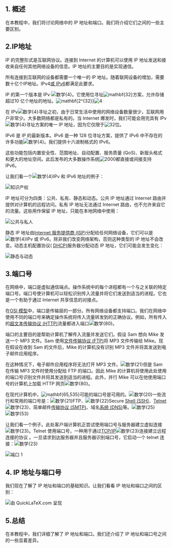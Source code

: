 ## 1. 概述

在本教程中，我们将讨论网络中的 IP 地址和端口。我们将介绍它们之间的一些主要区别。

## 2.IP地址

IP 的完整形式是互联网协议。连接到 Internet 的计算机可以使用 IP 地址发送和接收来自任何其他网络设备的信息。IP 地址的主要目的是实现通信。

所有连接到互联网的设备都需要一个唯一的 IP 地址。随着联网设备的增加，需要数十亿个IP地址。IPv4[或 IPv6](https://www.baeldung.com/cs/ipv4-vs-ipv6)都满足此要求。

IP 的第一个版本是 IPv ![数学{4}](https://www.baeldung.com/wp-content/ql-cache/quicklatex.com-37d1fe1e61fadb833cc17cf696d76e41_l3.svg)。它使用位寻址![mathbf{32}](https://www.baeldung.com/wp-content/ql-cache/quicklatex.com-96ce97945683d86094fad5d678459ea0_l3.svg)方案，允许存储超过10 亿个地址的地址。![mathbf{2^{32}}](https://www.baeldung.com/wp-content/ql-cache/quicklatex.com-9155fef287bfa64868181d814854555e_l3.svg)![4](https://www.baeldung.com/wp-content/ql-cache/quicklatex.com-d4d95642629f734574671d47307d46c3_l3.svg)

在 IPv![数学{4}](https://www.baeldung.com/wp-content/ql-cache/quicklatex.com-37d1fe1e61fadb833cc17cf696d76e41_l3.svg)寻址之初，由于日常生活中使用的网络设备数量很少，互联网用户非常少。大多数网络都是私有的。当 Internet 爆发时，我们可能会用完具有 IPv![数学{4}](https://www.baeldung.com/wp-content/ql-cache/quicklatex.com-37d1fe1e61fadb833cc17cf696d76e41_l3.svg)寻址方案的唯一 IP 地址，因为它仅限于![32](https://www.baeldung.com/wp-content/ql-cache/quicklatex.com-8304649ce156ac9f7daee9a539530a52_l3.svg)位。

IPv6 是 IP 的最新版本。IPv6 是一种 128 位寻址方案，提供了 IPv6 中不存在的许多功能![数学{4}](https://www.baeldung.com/wp-content/ql-cache/quicklatex.com-37d1fe1e61fadb833cc17cf696d76e41_l3.svg)。我们提供十六进制格式的 IPv6。

这些功能包括内置安全性、范围地址、自动配置、服务质量 (QoS)、新报头格式和更大的地址空间。此后发布的大多数操作系统![2000](https://www.baeldung.com/wp-content/ql-cache/quicklatex.com-033bdb1da0064ad7b41a3aee72c85fc2_l3.svg)都直接或间接支持 IPv6。

让我们看一个![数学{4}](https://www.baeldung.com/wp-content/ql-cache/quicklatex.com-37d1fe1e61fadb833cc17cf696d76e41_l3.svg)IPv 和 IPv6 地址的例子：

![知识产权](https://www.baeldung.com/wp-content/uploads/sites/4/2021/04/IP.png)

IP 地址可分为四类：公共、私有、静态和动态。公共 IP 地址通过 Internet 路由并提供对计算机的远程访问。私有 IP 地址无法通过 Internet 路由，也不允许来自它的流量。这些用作保留 IP 地址，只能在本地网络中使用： 

![公共与私人](https://www.baeldung.com/wp-content/uploads/sites/4/2021/04/Public-vs-Private-1-1024x490.png)

静态 IP 地址由[Internet 服务提供商 (ISP)](https://en.wikipedia.org/wiki/Internet_service_provider)分配给任何网络设备，它们可以是![数学{4}](https://www.baeldung.com/wp-content/ql-cache/quicklatex.com-37d1fe1e61fadb833cc17cf696d76e41_l3.svg)IPv 或 IPv6。除非我们改变网络架构，否则这种类型的 IP 地址不会改变。动态主机配置协议( [DHCP)](https://www.baeldung.com/cs/dhcp-intro)服务器分配动态 IP 地址，它们可能会发生变化：

![静态与动态](https://www.baeldung.com/wp-content/uploads/sites/4/2021/04/Static-vs-Dynamic.png)

## 3.端口号

在网络中，端口是虚拟通信端点。操作系统中的每个进程都有一个与之关联的特定端口号。端口号使计算机可以轻松识别传入流量并将它们发送到适当的进程。它也是一个有助于通过 Internet 共享信息的对接点。

在[OSI 模型](https://www.baeldung.com/cs/osi-model)中，端口是传输层的一部分。所有网络设备都支持端口。我们在网络中使用不同的端口号来确定操作系统将传入流量转发到的正确协议。例如，所有传入的[超文本传输协议 (HTTP)](https://www.baeldung.com/cs/popular-network-protocols)流量都进入端口![数学{80}](https://www.baeldung.com/wp-content/ql-cache/quicklatex.com-dadb58ada8b7e710be926c0e8a2fda5a_l3.svg)。

端口的主要目的是帮助计算机了解传入流量并发送它们。假设 Sam 想向 Mike 发送一个 MP3 文件。Sam 使用[文件传输协议 (FTP)](https://www.baeldung.com/cs/popular-network-protocols)将 MP3 文件传输给 Mike。现在假设在收到 Sam 的文件后，Mike 的计算机没有识别 MP3 文件并将其发送到电子邮件应用程序。

在这种情况下，电子邮件应用程序将无法打开 MP3 文件。![数学{21}](https://www.baeldung.com/wp-content/ql-cache/quicklatex.com-eb9b928f569839dec8f8d8eb3e757dea_l3.svg)但是 Sam在传输 MP3 文件时使用分配给 FTP 的端口。因此 Mike 的计算机将使用此处使用的端口号识别文件并将其发送到适当的进程。此外，并行 Mike 可以在他使用端口号的计算机上加载 HTTP 网页![数学{80}](https://www.baeldung.com/wp-content/ql-cache/quicklatex.com-dadb58ada8b7e710be926c0e8a2fda5a_l3.svg)。

在现代计算机中，![mathbf{65,535}](https://www.baeldung.com/wp-content/ql-cache/quicklatex.com-bf076f0cca0098fa623965b28e91ade5_l3.svg)可能的端口号是可用的。![数学{20}](https://www.baeldung.com/wp-content/ql-cache/quicklatex.com-1ab445033224e735c8c0fe6dbd5032e5_l3.svg)一些流行和常用的端口号是：![数学{21}](https://www.baeldung.com/wp-content/ql-cache/quicklatex.com-eb9b928f569839dec8f8d8eb3e757dea_l3.svg)FTP、![数学{22}](https://www.baeldung.com/wp-content/ql-cache/quicklatex.com-c2b949b26073cbdbfb80a591994c294c_l3.svg)Secure [Shell (SSH)](https://www.baeldung.com/cs/popular-network-protocols)、[Telnet](https://en.wikipedia.org/wiki/Telnet)![数学{23}](https://www.baeldung.com/wp-content/ql-cache/quicklatex.com-b16fb622beeafd82be27c79d5648d138_l3.svg)、简单邮件[传输协议 (SMTP)](https://en.wikipedia.org/wiki/Simple_Mail_Transfer_Protocol)、域名[系统 (DNS)](https://www.baeldung.com/cs/dns-intro)等。![数学{25}](https://www.baeldung.com/wp-content/ql-cache/quicklatex.com-183473b9d1d6e55d12197cd5d6aa98ed_l3.svg)![数学{53}](https://www.baeldung.com/wp-content/ql-cache/quicklatex.com-76b072d43242f9acedcd3bb81b14dc09_l3.svg)

让我们看一个例子。此处客户端计算机正尝试使用端口号与服务器建立虚拟连接![数学{23}](https://www.baeldung.com/wp-content/ql-cache/quicklatex.com-b16fb622beeafd82be27c79d5648d138_l3.svg)。Telnet 使用端口号，一种用于通过[TCP/IP](https://www.baeldung.com/cs/popular-network-protocols)![数学{23}](https://www.baeldung.com/wp-content/ql-cache/quicklatex.com-b16fb622beeafd82be27c79d5648d138_l3.svg)连接建立远程连接的协议 。一旦请求到达服务器并且服务器识别端口号，它启动一个 telnet 连接：![数学{23}](https://www.baeldung.com/wp-content/ql-cache/quicklatex.com-b16fb622beeafd82be27c79d5648d138_l3.svg)

![端口 1](https://www.baeldung.com/wp-content/uploads/sites/4/2021/04/port-1.png)

## 4. IP 地址与端口号

我们现在了解了 IP 地址和端口的基础知识。让我们看看 IP 地址和端口之间的区别：

![由 QuickLaTeX.com 呈现](https://www.baeldung.com/wp-content/ql-cache/quicklatex.com-84d04992d57cd7be3abbb7f72fbf48af_l3.svg)

## 5.总结

在本教程中，我们详细了解了 IP 地址和端口。我们还介绍了 IP 地址和端口号之间的一些显着差异。